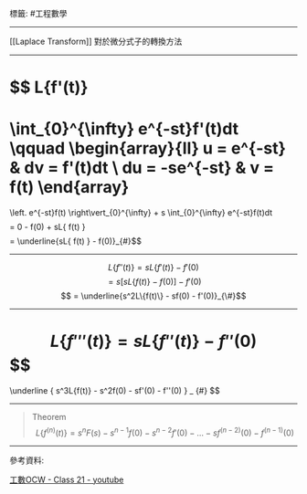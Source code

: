標籤: #工程數學 

---

[[Laplace Transform]] 對於微分式子的轉換方法

---

$$
L\{f'(t)\} 
= 
\int_{0}^{\infty}
	e^{-st}f'(t)dt 
\qquad
\begin{array}{ll} 
	u = e^{-st}    &  dv = f'(t)dt \\
	du = -se^{-st} &  v = f(t)
\end{array}
$$
$$
=
\left. e^{-st}f(t) \right\vert_{0}^{\infty} 
+
s \int_{0}^{\infty} e^{-st}f(t)dt
$$
$$ = 0 - f(0) + sL\{ f(t) \}$$
$$ = \underline{sL\{ f(t) \} - f(0)}_{\#}$$

---

$$L\{f''(t)\} = sL\{f'(t)\} - f'(0)$$
$$ = s[sL\{f(t)\} - f(0)] - f'(0)$$
$$ = \underline{s^2L\{f(t)\} - sf(0) - f'(0)}_{\#}$$

---

$$L\{f'''(t)\} = sL\{f''(t)\} - f''(0)$$
$$ 
=
\underline
{
	s^3L\{f(t)\} - s^2f(0) - sf'(0) - f''(0)
}
_
{\#}
$$

---

> Theorem
> $$L\{f^{(n)}(t)\} = s^nF(s) - s^{n - 1}f(0) - s^{n - 2}f'(0) - \dots - sf^{(n - 2)}(0) - f^{(n - 1)}(0)$$

---

參考資料:

[工數OCW - Class 21 - youtube](https://youtu.be/0sAa2XUDXMs)